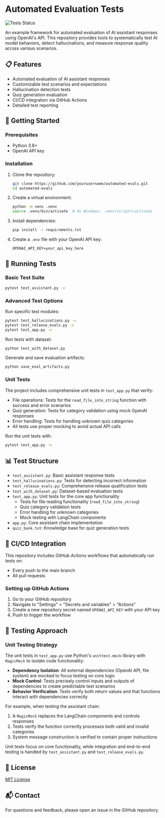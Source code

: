 # Automated Evaluation Tests

![Tests Status](https://github.com/thomgoodman/evals-pipeline-prototype/actions/workflows/python-tests.yml/badge.svg)

An example framework for automated evaluation of AI assistant responses using OpenAI's API. This repository provides tools to systematically test AI model behaviors, detect hallucinations, and measure response quality across various scenarios.

## 📋 Features

- Automated evaluation of AI assistant responses
- Customizable test scenarios and expectations
- Hallucination detection tests
- Quiz generation evaluation
- CI/CD integration via GitHub Actions
- Detailed test reporting

## 🚀 Getting Started

### Prerequisites

- Python 3.8+
- OpenAI API key

### Installation

1. Clone the repository:
   ```bash
   git clone https://github.com/yourusername/automated-evals.git
   cd automated-evals
   ```

2. Create a virtual environment:
   ```bash
   python -m venv .venv
   source .venv/bin/activate  # On Windows: .venv\Scripts\activate
   ```

3. Install dependencies:
   ```bash
   pip install -r requirements.txt
   ```

4. Create a `.env` file with your OpenAI API key:
   ```
   OPENAI_API_KEY=your_api_key_here
   ```

## 🔬 Running Tests

### Basic Test Suite

```bash
pytest test_assistant.py -v
```

### Advanced Test Options

Run specific test modules:
```bash
pytest test_hallucinations.py -v
pytest test_release_evals.py -v
pytest test_app.py -v
```

Run tests with dataset:
```bash
python test_with_dataset.py
```

Generate and save evaluation artifacts:
```bash
python save_eval_artifacts.py
```

### Unit Tests

The project includes comprehensive unit tests in `test_app.py` that verify:

- File operations: Tests for the `read_file_into_string` function with success and error scenarios
- Quiz generation: Tests for category validation using mock OpenAI responses
- Error handling: Tests for handling unknown quiz categories
- All tests use proper mocking to avoid actual API calls

Run the unit tests with:
```bash
pytest test_app.py -v
```

## 📊 Test Structure

- `test_assistant.py`: Basic assistant response tests
- `test_hallucinations.py`: Tests for detecting incorrect information
- `test_release_evals.py`: Comprehensive release qualification tests
- `test_with_dataset.py`: Dataset-based evaluation tests
- `test_app.py`: Unit tests for the core app functionality
  - Tests for file reading functionality (`read_file_into_string`)
  - Quiz category validation tests
  - Error handling for unknown categories
  - Mock testing with LangChain components
- `app.py`: Core assistant chain implementation
- `quiz_bank.txt`: Knowledge base for quiz generation tests

## 🔄 CI/CD Integration

This repository includes GitHub Actions workflows that automatically run tests on:
- Every push to the main branch
- All pull requests

### Setting up GitHub Actions

1. Go to your GitHub repository
2. Navigate to "Settings" > "Secrets and variables" > "Actions"
3. Create a new repository secret named `OPENAI_API_KEY` with your API key
4. Push to trigger the workflow

## 🧪 Testing Approach

### Unit Testing Strategy

The unit tests in `test_app.py` use Python's `unittest.mock` library with `MagicMock` to isolate code functionality:

- **Dependency Isolation**: All external dependencies (OpenAI API, file system) are mocked to focus testing on core logic
- **Mock Control**: Tests precisely control inputs and outputs of dependencies to create predictable test scenarios
- **Behavior Verification**: Tests verify both return values and that functions interact with dependencies correctly

For example, when testing the assistant chain:
1. A `MagicMock` replaces the LangChain components and controls responses
2. Tests verify the function correctly processes both valid and invalid categories
3. System message construction is verified to contain proper instructions

Unit tests focus on core functionality, while integration and end-to-end testing is handled by `test_assistant.py` and `test_release_evals.py`.

## 📝 License

[MIT License](LICENSE)

## 📬 Contact

For questions and feedback, please open an issue in the GitHub repository.